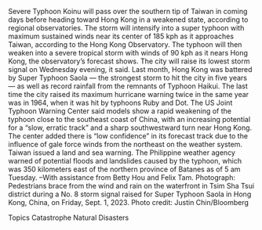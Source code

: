 Severe Typhoon Koinu will pass over the southern tip of Taiwan in coming days before heading toward Hong Kong in a weakened state, according to regional observatories.
The storm will intensify into a super typhoon with maximum sustained winds near its center of 185 kph as it approaches Taiwan, according to the Hong Kong Observatory. The typhoon will then weaken into a severe tropical storm with winds of 90 kph as it nears Hong Kong, the observatory’s forecast shows. The city will raise its lowest storm signal on Wednesday evening, it said.
Last month, Hong Kong was battered by Super Typhoon Saola — the strongest storm to hit the city in five years — as well as record rainfall from the remnants of Typhoon Haikui. The last time the city raised its maximum hurricane warning twice in the same year was in 1964, when it was hit by typhoons Ruby and Dot.
The US Joint Typhoon Warning Center said models show a rapid weakening of the typhoon close to the southeast coast of China, with an increasing potential for a “slow, erratic track” and a sharp southwestward turn near Hong Kong. The center added there is “low confidence” in its forecast track due to the influence of gale force winds from the northeast on the weather system.
Taiwan issued a land and sea warning. The Philippine weather agency warned of potential floods and landslides caused by the typhoon, which was 350 kilometers east of the northern province of Batanes as of 5 am Tuesday.
–With assistance from Betty Hou and Felix Tam.
Photograph: Pedestrians brace from the wind and rain on the waterfront in Tsim Sha Tsui district during a No. 8 storm signal raised for Super Typhoon Saola in Hong Kong, China, on Friday, Sept. 1, 2023. Photo credit: Justin Chin/Bloomberg

Topics
Catastrophe
Natural Disasters

